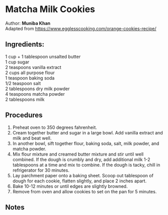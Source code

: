 # Matcha Milk Cookies
Author: **Muniba Khan**  
Adapted from https://www.egglesscooking.com/orange-cookies-recipe/

## Ingredients: 
1 cup + 1 tablespoon unsalted butter  
1 cup sugar  
2 teaspoons vanilla extract  
2 cups all purpose flour  
1 teaspoon baking soda  
1/2 teaspoon salt  
2 tablespoons dry milk powder  
4 teaspoons matcha powder  
2 tablespoons milk  

## Procedures
1. Preheat oven to 350 degrees fahrenheit.
2. Cream together butter and sugar in a large bowl. Add vanilla extract and milk and beat well.
3. In another bowl, sift together flour, baking soda, salt, milk powder, and matcha powder. 
4. Mix flour mixture and creamed butter mixture and stir until well combined. If the dough is crumbly and dry, add additional milk 1-2 tablespoons at a time and mix to combine. If the dough is tacky, chill in refrigerator for 30 minutes. 
5. Lay parchment paper onto a baking sheet. Scoop out tablespoon of dough for each cookie, flatten slightly, and place 2 inches apart. 
6. Bake 10-12 minutes or until edges are slightly browned. 
7. Remove from oven and allow cookies to set on the pan for 5 minutes.

## Notes
